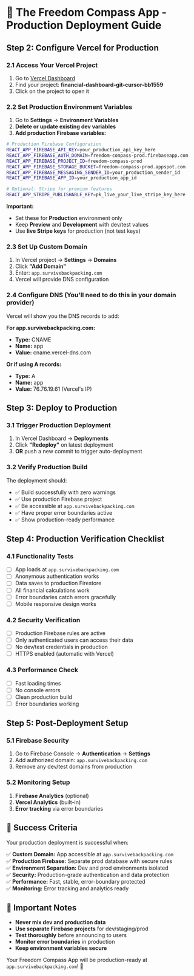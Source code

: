 # 🚀 The Freedom Compass App - Production Deployment Guide

## Step 2: Configure Vercel for Production

### 2.1 Access Your Vercel Project
1. Go to [Vercel Dashboard](https://vercel.com/dashboard)
2. Find your project: **financial-dashboard-git-cursor-bb1559**
3. Click on the project to open it

### 2.2 Set Production Environment Variables
1. Go to **Settings** → **Environment Variables**
2. **Delete or update existing dev variables**
3. **Add production Firebase variables:**

```bash
# Production Firebase Configuration
REACT_APP_FIREBASE_API_KEY=your_production_api_key_here
REACT_APP_FIREBASE_AUTH_DOMAIN=freedom-compass-prod.firebaseapp.com  
REACT_APP_FIREBASE_PROJECT_ID=freedom-compass-prod
REACT_APP_FIREBASE_STORAGE_BUCKET=freedom-compass-prod.appspot.com
REACT_APP_FIREBASE_MESSAGING_SENDER_ID=your_production_sender_id
REACT_APP_FIREBASE_APP_ID=your_production_app_id

# Optional: Stripe for premium features
REACT_APP_STRIPE_PUBLISHABLE_KEY=pk_live_your_live_stripe_key_here
```

**Important:** 
- Set these for **Production** environment only
- Keep **Preview** and **Development** with dev/test values
- Use **live Stripe keys** for production (not test keys)

### 2.3 Set Up Custom Domain
1. In Vercel project → **Settings** → **Domains**
2. Click **"Add Domain"**
3. Enter: `app.survivebackpacking.com`
4. Vercel will provide DNS configuration

### 2.4 Configure DNS (You'll need to do this in your domain provider)
Vercel will show you the DNS records to add:

**For app.survivebackpacking.com:**
- **Type:** CNAME
- **Name:** app
- **Value:** cname.vercel-dns.com

**Or if using A records:**
- **Type:** A  
- **Name:** app
- **Value:** 76.76.19.61 (Vercel's IP)

## Step 3: Deploy to Production

### 3.1 Trigger Production Deployment
1. In Vercel Dashboard → **Deployments**
2. Click **"Redeploy"** on latest deployment
3. **OR** push a new commit to trigger auto-deployment

### 3.2 Verify Production Build
The deployment should:
- ✅ Build successfully with zero warnings
- ✅ Use production Firebase project
- ✅ Be accessible at `app.survivebackpacking.com`
- ✅ Have proper error boundaries active
- ✅ Show production-ready performance

## Step 4: Production Verification Checklist

### 4.1 Functionality Tests
- [ ] App loads at `app.survivebackpacking.com`
- [ ] Anonymous authentication works
- [ ] Data saves to production Firestore
- [ ] All financial calculations work
- [ ] Error boundaries catch errors gracefully
- [ ] Mobile responsive design works

### 4.2 Security Verification  
- [ ] Production Firebase rules are active
- [ ] Only authenticated users can access their data
- [ ] No dev/test credentials in production
- [ ] HTTPS enabled (automatic with Vercel)

### 4.3 Performance Check
- [ ] Fast loading times
- [ ] No console errors
- [ ] Clean production build
- [ ] Error boundaries working

## Step 5: Post-Deployment Setup

### 5.1 Firebase Security
1. Go to Firebase Console → **Authentication** → **Settings**
2. Add authorized domain: `app.survivebackpacking.com`
3. Remove any dev/test domains from production

### 5.2 Monitoring Setup
1. **Firebase Analytics** (optional)
2. **Vercel Analytics** (built-in)
3. **Error tracking** via error boundaries

## 🎯 Success Criteria

Your production deployment is successful when:

✅ **Custom Domain:** App accessible at `app.survivebackpacking.com`  
✅ **Production Firebase:** Separate prod database with secure rules  
✅ **Environment Separation:** Dev and prod environments isolated  
✅ **Security:** Production-grade authentication and data protection  
✅ **Performance:** Fast, stable, error-boundary protected  
✅ **Monitoring:** Error tracking and analytics ready  

## 🚨 Important Notes

- **Never mix dev and production data**
- **Use separate Firebase projects** for dev/staging/prod
- **Test thoroughly** before announcing to users
- **Monitor error boundaries** in production
- **Keep environment variables secure**

Your Freedom Compass App will be production-ready at `app.survivebackpacking.com`! 🚀